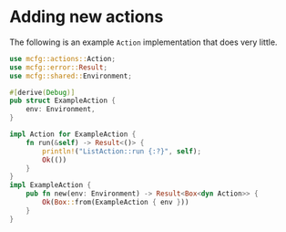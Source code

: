 # Adding new actions


The following is an example `Action` implementation that does very little.

```rust
use mcfg::actions::Action;
use mcfg::error::Result;
use mcfg::shared::Environment;

#[derive(Debug)]
pub struct ExampleAction {
    env: Environment,
}

impl Action for ExampleAction {
    fn run(&self) -> Result<()> {
        println!("ListAction::run {:?}", self);
        Ok(())
    }
}
impl ExampleAction {
    pub fn new(env: Environment) -> Result<Box<dyn Action>> {
        Ok(Box::from(ExampleAction { env }))
    }
}
```
